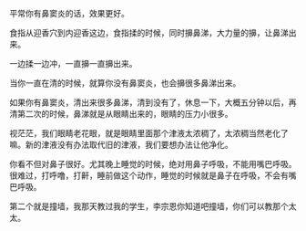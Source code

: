平常你有鼻窦炎的话，效果更好。

食指从迎香穴到内迎香这边，食指揉的时候，同时擤鼻涕，大力量的擤，让鼻涕出来。

一边揉一边冲，一直擤一直擤出来。

当你一直在清的时候，就算你没有鼻窦炎，也会擤很多鼻涕出来。

如果你有鼻窦炎，清出来很多鼻涕，清到没有了，休息一下，大概五分钟以后，再清第二次的时候，鼻涕就是从眼睛出来的，眼睛的压力小很多。

视茫茫，我们眼睛老花眼，就是眼睛里面那个津液太浓稠了，太浓稠当然老化了嘛。新的津液没有办法取代旧的津液，我们要想办法让他净化。

你看不但对鼻子很好。尤其晚上睡觉的时候，绝对用鼻子呼吸，不能用嘴巴呼吸。很难过，打呼噜，打鼾，睡前做这个动作，睡觉的时候就是鼻子在呼吸，不会有嘴巴呼吸。

第二个就是撞墙，我那天教过我的学生，李宗恩你知道吧撞墙，你们可以教那个太太。